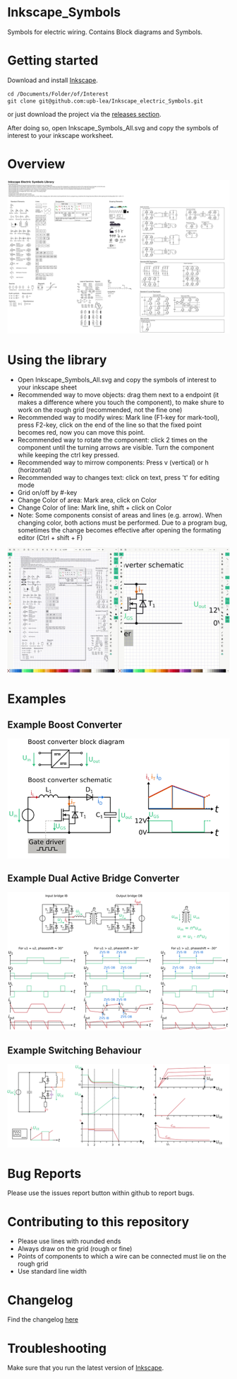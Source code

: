 # Inkscape_Symbols
Symbols for electric wiring. Contains Block diagrams and Symbols.
# Getting started
Download and install [Inkscape](https://inkscape.org/).
```
cd /Documents/Folder/of/Interest   
git clone git@github.com:upb-lea/Inkscape_electric_Symbols.git
```
or just download the project via the [releases section](https://github.com/upb-lea/Inkscape_electric_Symbols/releases).

After doing so, open Inkscape_Symbols_All.svg and copy the symbols of interest to your inkscape worksheet.

# Overview
![Library overview](/Sources/Overview.png)

# Using the library
* Open Inkscape_Symbols_All.svg and copy the symbols of interest to your inkscape sheet
* Recommended way to move objects: drag them next to a endpoint (it makes a difference where you touch the component), to make shure to work on the rough grid (recommended, not the fine one)
* Recommended way to modify wires: Mark line (F1-key for mark-tool), press F2-key, click on the end of the line so that the fixed point becomes red, now you can move this point.     
* Recommended way to rotate the component: click 2 times on the component until the turning arrows are visible. Turn the component while keeping the ctrl key pressed.     
* Recommended way to mirrow components: Press v (vertical) or h (horizontal)
* Recommended way to changes text: click on text, press 't' for editing mode
* Grid on/off by #-key
* Change Color of area: Mark area, click on Color
* Change Color of line: Mark line, shift + click on Color
* Note: Some components consist of areas and lines (e.g. arrow). When changing color, both actions must be performed. Due to a program bug, sometimes the change becomes effective after opening the formating editor (Ctrl + shift + F)

![How to use the library](/Sources/Using_Symbols.gif)

# Examples
## Example Boost Converter
![Boost converter](/Sources/Example_Boost_Converter2.png)
## Example Dual Active Bridge Converter
![Dual active bridge](/Sources/Example_DAB.png)
## Example Switching Behaviour
![Switching behaviour](/Sources/Example_Switching_behaviour.png)



# Bug Reports
Please use the issues report button within github to report bugs.

# Contributing to this repository
* Please use lines with rounded ends
* Always draw on the grid (rough or fine)
* Points of components to which a wire can be connected must lie on the rough grid
* Use standard line width

# Changelog
Find the changelog [here](https://github.com/upb-lea/Inkscape_electric_Symbols/blob/master/CHANGELOG.md)

# Troubleshooting
Make sure that you run the latest version of [Inkscape](https://inkscape.org/).
